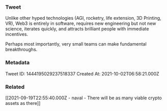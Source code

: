 ### Tweet
Unlike other hyped technologies (AGI, rocketry, life extension, 3D Printing, VR), Web3 is entirely in software, requires new engineering but not new science, iterates quickly, and attracts brilliant people with immediate incentives.

Perhaps most importantly, very small teams can make fundamental breakthroughs.

### Metadata
Tweet ID: 1444195029237518337
Created At: 2021-10-02T06:58:21.000Z

### Related
[[2021-09-19T22:55:40.000Z - naval - There will be as many viable crypto assets as there]]

